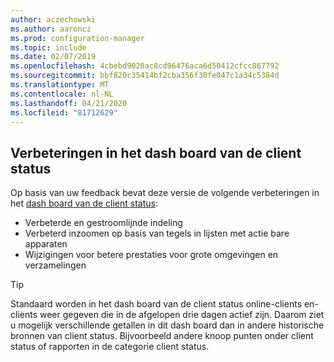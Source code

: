 ```yaml
---
author: aczechowski
ms.author: aaroncz
ms.prod: configuration-manager
ms.topic: include
ms.date: 02/07/2019
ms.openlocfilehash: 4cbebd9020ac8cd96476aca6d50412cfcc867792
ms.sourcegitcommit: bbf820c35414bf2cba356f30fe047c1a34c5384d
ms.translationtype: MT
ms.contentlocale: nl-NL
ms.lasthandoff: 04/21/2020
ms.locfileid: "81712629"
---
```

## <a name="improvements-to-the-client-health-dashboard"></a><a name="bkmk_health"></a>Verbeteringen in het dash board van de client status
<!--3599209-->

Op basis van uw feedback bevat deze versie de volgende verbeteringen in het [dash board van de client status](../../technical-preview-1901.md#bkmk_health):

- Verbeterde en gestroomlijnde indeling
- Verbeterd inzoomen op basis van tegels in lijsten met actie bare apparaten
- Wijzigingen voor betere prestaties voor grote omgevingen en verzamelingen 

> [!Tip]  
> Standaard worden in het dash board van de client status online-clients en-clients weer gegeven die in de afgelopen drie dagen actief zijn. Daarom ziet u mogelijk verschillende getallen in dit dash board dan in andere historische bronnen van client status. Bijvoorbeeld andere knoop punten onder client status of rapporten in de categorie client status. 


